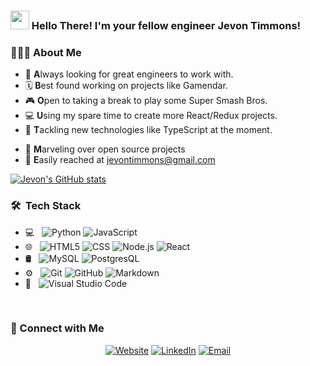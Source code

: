 ### <img src="https://media.giphy.com/media/QuhfLAWmsrjP2HKtdf/giphy.gif" width="30px"> Hello There! I'm your fellow engineer Jevon Timmons!

### 👨🏾‍💻 About Me ###

 * 💬 **A**lways looking for great engineers to work with.
 * 🗓 **B**est found working on projects like Gamendar.
 * 🎮 **O**pen to taking a break to play some Super Smash Bros. 
 * 💻 **U**sing my spare time to create more React/Redux projects.
 * 📖 **T**ackling new technologies like TypeScript at the moment.
 
 - 💭 **M**arveling over open source projects
 - 📧 **E**asily reached at jevontimmons@gmail.com

[![Jevon's GitHub stats](https://github-readme-stats.vercel.app/api?username=HeroRoku&count_private=true&show_icons=true&theme=dark)](https://github.com/HeroRoku/github-readme-stats)

<h3> 🛠 &nbsp;Tech Stack</h3>

- 💻 &nbsp;
  ![Python](https://img.shields.io/badge/-Python-333333?style=flat&logo=python)
  ![JavaScript](https://img.shields.io/badge/-JavaScript-333333?style=flat&logo=javascript)
- 🌐 &nbsp;
  ![HTML5](https://img.shields.io/badge/-HTML5-333333?style=flat&logo=HTML5)
  ![CSS](https://img.shields.io/badge/-CSS-333333?style=flat&logo=CSS3&logoColor=1572B6)
  ![Node.js](https://img.shields.io/badge/-Node.js-333333?style=flat&logo=node.js)
  ![React](https://img.shields.io/badge/-React-333333?style=flat&logo=react)
- 🛢 &nbsp;
  ![MySQL](https://img.shields.io/badge/-MySQL-333333?style=flat&logo=mysql)
  ![PostgresQL](https://img.shields.io/badge/-PostgresQL-333333?style=flat&logo=postgresql)
- ⚙️ &nbsp;
  ![Git](https://img.shields.io/badge/-Git-333333?style=flat&logo=git)
  ![GitHub](https://img.shields.io/badge/-GitHub-333333?style=flat&logo=github)
  ![Markdown](https://img.shields.io/badge/-Markdown-333333?style=flat&logo=markdown)
- 🔧 &nbsp;
  ![Visual Studio Code](https://img.shields.io/badge/-Visual%20Studio%20Code-333333?style=flat&logo=visual-studio-code&logoColor=007ACC)

<br/>

<h3> 🤝 Connect with Me </h3>

<p align="center">
<a href="https://www.jevontimmons.com/"><img alt="Website" src="https://img.shields.io/badge/Website-www.jevontimmons.com-blue?style=flat-square&logo=google-chrome"></a>
<a href="https://www.linkedin.com/in/jevon-timmons/"><img alt="LinkedIn" src="https://img.shields.io/badge/LinkedIn-Jevon%20Timmons-blue?style=flat-square&logo=linkedin"></a>
<a href="mailto:jevontimmons@gmail.com"><img alt="Email" src="https://img.shields.io/badge/Email-jevontimmons@gmail.com-blue?style=flat-square&logo=gmail"></a>
</p>



<!--
**HeroRoku/heroroku** is a ✨ _special_ ✨ repository because its `README.md` (this file) appears on your GitHub profile.


<a href="https://github.com/AVS1508">
  <img height="180em" src="https://github-readme-stats.vercel.app/api?username=AVS1508&theme=buefy&show_icons=true" />
  <img height="180em" src="https://github-readme-stats.vercel.app/api/top-langs/?username=AVS1508&theme=buefy&layout=compact" />
</a>

<br/>



⭐️ From [AVS1508](https://github.com/AVS1508)
-->
